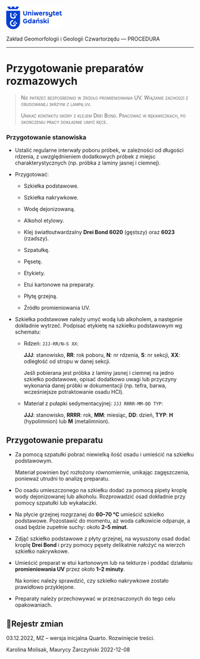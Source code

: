 
<div fig-alt="Logo: Uniwersytet Gdański" fig-align="left">

[<img src="images/log-ug_pl.png" width="150" />](https://geomorfologia.ug.edu.pl)

</div>

Zakład Geomorfologii i Geologii Czwartorzędu — PROCEDURA

------------------------------------------------------------------------

# Przygotowanie preparatów rozmazowych

> <span class="smallcaps">Nie patrzeć bezpośrednio w źródło
> promieniowania UV. Wiązanie zachodzi z obudowanej skrzyni z lampą
> uv.</span>
>
> <span class="smallcaps">Unikać kontaktu skóry z klejem Drei Bond.
> Pracować w rękawiczkach, po skończeniu pracy dokładnie umyć
> ręce.</span>

### Przygotowanie stanowiska

- Ustalić regularne interwały poboru próbek, w zależności od długości
  rdzenia, z uwzględnieniem dodatkowych próbek z miejsc
  charakterystycznych (np. próbka z laminy jasnej i ciemnej).

- Przygotować:

  - Szkiełka podstawowe.

  - Szkiełka nakrywkowe.

  - Wodę dejonizowaną.

  - Alkohol etylowy.

  - Klej światłoutwardzalny **Drei Bond 6020** (gęstszy) oraz **6023**
    (rzadszy).

  - Szpatułkę.

  - Pęsetę.

  - Etykiety.

  - Etui kartonowe na preparaty.

  - Płytę grzejną.

  - Źródło promieniowania UV.

- Szkiełka podstawowe należy umyć wodą lub alkoholem, a następnie
  dokładnie wytrzeć. Podpisać etykietę na szkiełku podstawowym wg
  schematu:

  - Rdzeń: `JJJ-RR/N–S XX`:

    **JJJ**: stanowisko, **RR**: rok poboru, **N**: nr rdzenia, **S**:
    nr sekcji, **XX**: odległość od stropu w danej sekcji.

    Jeśli pobierana jest próbka z laminy jasnej i ciemnej na jedno
    szkiełko podstawowe, opisać dodatkowo uwagi lub przyczyny wykonania
    danej próbki w dokumentacji (np. tefra, barwa, wcześniejsze
    potraktowanie osadu HCl).

  - Materiał z pułapki sedymentacyjnej: `JJJ RRRR-MM-DD TYP`:

    **JJJ**: stanowisko, **RRRR**: rok, **MM**: miesiąc, **DD**: dzień,
    **TYP**: **H** (hypolimnion) lub **M** (metalimnion).

## Przygotowanie preparatu

- Za pomocą szpatułki pobrać niewielką ilość osadu i umieścić na
  szkiełku podstawowym.

  Materiał powinien być rozłożony równomiernie, unikając zagęszczenia,
  ponieważ utrudni to analizę preparatu.

- Do osadu umieszczonego na szkiełku dodać za pomocą pipety kroplę wody
  dejonizowanej lub alkoholu. Rozprowadzić osad dokładnie przy pomocy
  szpatułki lub wykałaczki.

- Na płycie grzejnej rozgrzanej do **60–70 °C** umieścić szkiełko
  podstawowe. Pozostawić do momentu, aż woda całkowicie odparuje, a osad
  będzie zupełnie suchy: około **2–5 minut**.

- Zdjąć szkiełko podstawowe z płyty grzejnej, na wysuszony osad dodać
  kroplę **Drei Bond** i przy pomocy pęsety delikatnie nałożyć na
  wierzch szkiełko nakrywkowe.

- Umieścić preparat w etui kartonowym lub na tekturze i poddać działaniu
  **promieniowania UV** przez około **1–2 minuty**.

  Na koniec należy sprawdzić, czy szkiełko nakrywkowe zostało prawidłowo
  przyklejone.

- Preparaty należy przechowywać w przeznaczonych do tego celu
  opakowaniach.

## Rejestr zmian

03.12.2022, MZ – wersja inicjalna Quarto. Rozwinięcie treści.

Karolina Molisak, Maurycy Żarczyński 2022-12-08
